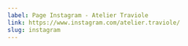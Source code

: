 ```yaml
---
label: Page Instagram - Atelier Traviole
link: https://www.instagram.com/atelier.traviole/
slug: instagram
---
```

